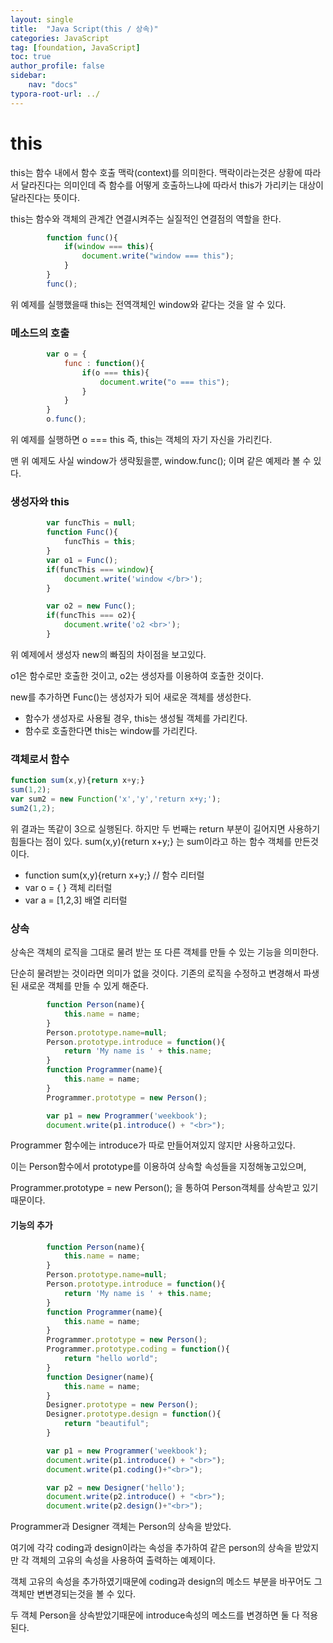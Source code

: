 ```yaml
---
layout: single
title:  "Java Script(this / 상속)"
categories: JavaScript
tag: [foundation, JavaScript]
toc: true
author_profile: false
sidebar:
    nav: "docs"
typora-root-url: ../
---
```


# this

this는 함수 내에서 함수 호출 맥락(context)를 의미한다. 맥락이라는것은 상황에 따라서 달라진다는 의미인데 즉 함수를 어떻게 호출하느냐에 따라서 this가 가리키는 대상이 달라진다는 뜻이다.

this는 함수와 객체의 관계간 연결시켜주는 실질적인 연결점의 역할을 한다.

```javascript
        function func(){
            if(window === this){
                document.write("window === this");
            }
        }
        func();
```

위 예제를 실행했을때 this는 전역객체인 window와 같다는 것을 알 수 있다.

### 메소드의 호출

```javascript
        var o = {
            func : function(){
                if(o === this){
                    document.write("o === this");
                }
            }
        }
        o.func();
```

위 예제를 실행하면 o === this 즉, this는 객체의 자기 자신을 가리킨다.

맨 위 예제도 사실 window가 생략됬을뿐, window.func(); 이며 같은 예제라 볼 수 있다.

### 생성자와 this

```javascript
        var funcThis = null;
        function Func(){
            funcThis = this;
        }
        var o1 = Func();
        if(funcThis === window){
            document.write('window </br>');
        }

        var o2 = new Func();
        if(funcThis === o2){
            document.write('o2 <br>');
        }
```

위 예제에서 생성자 new의 빠짐의 차이점을 보고있다.

o1은 함수로만 호출한 것이고, o2는 생성자를 이용하여 호출한 것이다.

new를 추가하면 Func()는 생성자가 되어 새로운 객체를 생성한다.

+ 함수가 생성자로 사용될 경우,  this는 생성될 객체를 가리킨다.
+ 함수로 호출한다면 this는 window를 가리킨다.

### 객체로서 함수

```javascript
function sum(x,y){return x+y;}
sum(1,2);
var sum2 = new Function('x','y','return x+y;');
sum2(1,2);
```

위 결과는 똑같이 3으로 실행된다. 하지만 두 번째는 return 부분이 길어지면 사용하기 힘들다는 점이 있다.  sum(x,y){return x+y;} 는 sum이라고 하는 함수 객체를 만든것이다.

+ function sum(x,y){return x+y;} // 함수 리터럴
+ var o = { } 객체 리터럴
+ var a = [1,2,3] 배열 리터럴

### 상속

상속은 객체의 로직을 그대로 물려 받는 또 다른 객체를 만들 수 있는 기능을 의미한다.

단순히 물려받는 것이라면 의미가 없을 것이다. 기존의 로직을 수정하고 변경해서 파생된 새로운 객체를 만들 수 있게 해준다.

```javascript
        function Person(name){
            this.name = name;
        }
        Person.prototype.name=null;
        Person.prototype.introduce = function(){
            return 'My name is ' + this.name;
        }
        function Programmer(name){
            this.name = name;
        }
        Programmer.prototype = new Person();

        var p1 = new Programmer('weekbook');
        document.write(p1.introduce() + "<br>");
```

Programmer 함수에는 introduce가 따로 만들어져있지 않지만 사용하고있다.

이는 Person함수에서 prototype를 이용하여 상속할 속성들을 지정해놓고있으며,

Programmer.prototype = new Person(); 을 통하여 Person객체를 상속받고 있기 때문이다.

#### 기능의 추가

```javascript
        function Person(name){
            this.name = name;
        }
        Person.prototype.name=null;
        Person.prototype.introduce = function(){
            return 'My name is ' + this.name;
        }
        function Programmer(name){
            this.name = name;
        }
        Programmer.prototype = new Person();
        Programmer.prototype.coding = function(){
            return "hello world";
        }
        function Designer(name){
            this.name = name;
        }
        Designer.prototype = new Person();
        Designer.prototype.design = function(){
            return "beautiful";
        }

        var p1 = new Programmer('weekbook');
        document.write(p1.introduce() + "<br>");
        document.write(p1.coding()+"<br>");

        var p2 = new Designer('hello');
        document.write(p2.introduce() + "<br>");
        document.write(p2.design()+"<br>");
```

Programmer과 Designer 객체는 Person의 상속을 받았다.

여기에 각각 coding과 design이라는 속성을 추가하여 같은 person의 상속을 받았지만 각 객체의 고유의 속성을 사용하여 출력하는 예제이다.

객체 고유의 속성을 추가하였기때문에 coding과 design의 메소드 부분을 바꾸어도 그 객체만 변변경되는것을 볼 수 있다.

두 객체 Person을 상속받았기때문에 introduce속성의 메소드를 변경하면 둘 다 적용된다.
